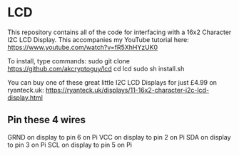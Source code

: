 # LCD
This repository contains all of the code for interfacing with a 16x2 Character I2C LCD Display. This accompanies my YouTube tutorial here: https://www.youtube.com/watch?v=fR5XhHYzUK0 

To install, type commands:
sudo git clone https://github.com/akcryptoguy/lcd
cd lcd
sudo sh install.sh

You can buy one of these great little I2C LCD Displays for just £4.99 on ryanteck.uk: https://ryanteck.uk/displays/11-16x2-character-i2c-lcd-display.html

## Pin these 4 wires
GRND on display to pin 6 on Pi
VCC on display to pin 2 on Pi
SDA on display to pin 3 on Pi
SCL on display to pin 5 on Pi
